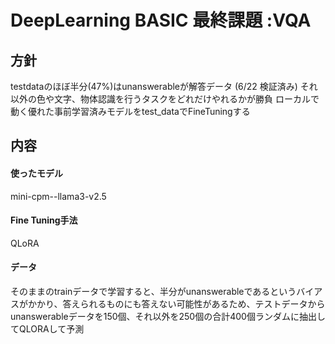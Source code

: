 # DeepLearning BASIC 最終課題 :VQA

## 方針
testdataのほぼ半分(47%)はunanswerableが解答データ (6/22 検証済み)
それ以外の色や文字、物体認識を行うタスクをどれだけやれるかが勝負
ローカルで動く優れた事前学習済みモデルをtest_dataでFineTuningする

## 内容
#### 使ったモデル
mini-cpm--llama3-v2.5
#### Fine Tuning手法
QLoRA

#### データ
そのままのtrainデータで学習すると、半分がunanswerableであるというバイアスがかかり、答えられるものにも答えない可能性があるため、テストデータからunanswerableデータを150個、それ以外を250個の合計400個ランダムに抽出してQLORAして予測
